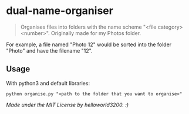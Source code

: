 # dual-name-organiser
> Organises files into folders with the name scheme "&lt;file category> &lt;number>". Originally made for my Photos folder.

For example, a file named "Photo 12" would be sorted into the folder "Photo" and have the filename "12".

## Usage
With python3 and default libraries:
```batch
python organise.py "<path to the folder that you want to organise>"
```

*Made under the MIT License by helloworld3200. :)*
